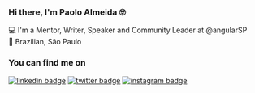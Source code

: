 ### Hi there, I'm Paolo Almeida 🤓

💻 I'm a Mentor, Writer, Speaker and Community Leader at @angularSP <br>
🏡 Brazilian, São Paulo

### You can find me on

[![linkedin badge](https://img.shields.io/badge/paoloalmeida-30302f?style=flat&logo=linkedin)](https://www.linkedin.com/in/paoloalmeida/)
[![twitter badge](https://img.shields.io/badge/@paoloalmeida-30302f?style=flat&logo=twitter)](https://twitter.com/paolo_almeida)
[![instagram badge](https://img.shields.io/badge/@paoloalmeida_-30302f?style=flat&logo=instagram)](https://instagram.com/paoloalmeida)



